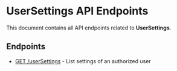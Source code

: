 # UserSettings API Endpoints

This document contains all API endpoints related to **UserSettings**.

## Endpoints

- [GET /userSettings](./getusersettings.md) - List settings of an authorized user